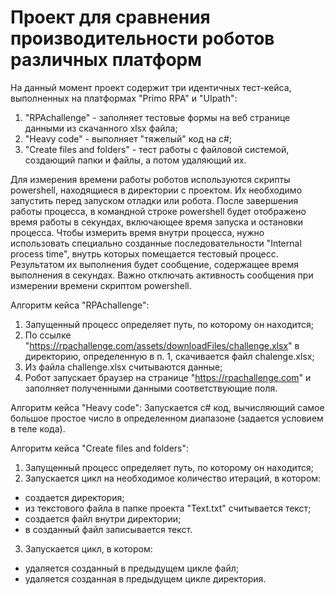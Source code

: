 # Проект для сравнения производительности роботов различных платформ
На данный момент проект содержит три идентичных тест-кейса, выполненных на платформах "Primo RPA" и "UIpath":
1. "RPAchallenge" - заполняет тестовые формы на веб странице данными из скачанного xlsx файла;
2. "Heavy code" - выполняет "тяжелый" код на c#;
3. "Create files and folders" - тест работы с файловой системой, создающий папки и файлы, а потом удаляющий их.

Для измерения времени работы роботов используются скрипты powershell, находящиеся в директории с проектом. Их необходимо запустить перед запуском отладки или робота. После завершения работы процесса, в командной строке powershell будет отображено время работы в секундах, включающее время запуска и остановки процесса. Чтобы измерить время внутри процесса, нужно использовать специально созданные последовательности "Internal process time", внутрь которых помещается тестовый процесс. Результатом их выполнения будет сообщение, содержащее время выполнения в секундах. Важно отключать активность сообщения при измерении времени скриптом powershell.

Алгоритм кейса "RPAchallenge":
1. Запущенный процесс определяет путь, по которому он находится;
2. По ссылке "https://rpachallenge.com/assets/downloadFiles/challenge.xlsx" в директорию, определенную в п. 1, скачивается файл chalenge.xlsx;
3. Из файла challenge.xlsx считываются данные;
4. Робот запускает браузер на странице "https://rpachallenge.com" и заполняет полученными данными соответствующие поля.

Алгоритм кейса "Heavy code":
Запускается c# код, вычисляющий самое большое простое число в определенном диапазоне (задается условием в теле кода).

Алгоритм кейса "Create files and folders":
1. Запущенный процесс определяет путь, по которому он находится;
2. Запускается цикл на необходимое количество итераций, в котором:
  - создается директория;
  - из текстового файла в папке проекта "Text.txt" считывается текст;
  - создается файл внутри директории;
  - в созданный файл записывается текст.
3. Запускается цикл, в котором:
  - удаляется созданный в предыдущем цикле файл;
  - удаляется созданная в предыдущем цикле директория.
